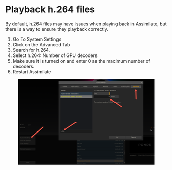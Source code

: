 # Playback h.264 files

By default, h.264 files may have issues when playing back in Assimilate, but there is a way to ensure they playback correctly.&#x20;

1. Go To System Settings
2. Click on the Advanced Tab
3. Search for h.264.
4. Select h.264: Number of GPU decoders
5. Make sure it is turned on and enter 0 as the maximum number of decoders.
6. Restart Assimilate

<figure><img src="../.gitbook/assets/image (11) (1).png" alt=""><figcaption></figcaption></figure>

